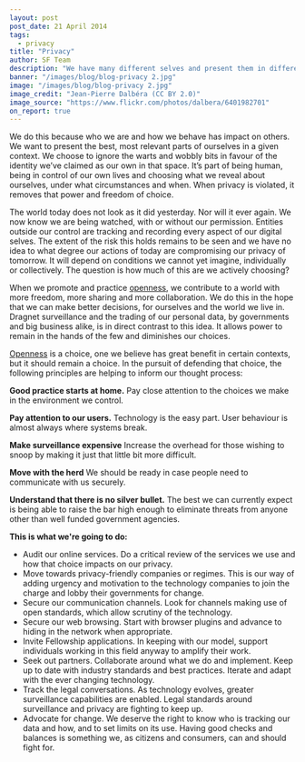 ```yaml
---
layout: post
post_date: 21 April 2014
tags: 
  - privacy
title: "Privacy"
author: SF Team
description: "We have many different selves and present them in different ways to the world. We craft personas appropriate to various aspects of our lives. These are not static, but ever evolving and layered in context. It is part of how we express ourselves."
banner: "/images/blog/blog-privacy 2.jpg"
image: "/images/blog/blog-privacy 2.jpg"
image_credit: "Jean-Pierre Dalbéra (CC BY 2.0)"
image_source: "https://www.flickr.com/photos/dalbera/6401982701"
on_report: true
---
```


We do this because who we are and how we behave has impact on others. We want to present the best, most relevant parts of ourselves in a given context. We choose to ignore the warts and wobbly bits in favour of the identity we’ve claimed as our own in that space. It’s part of being human, being in control of our own lives and choosing what we reveal about ourselves, under what circumstances and when. When privacy is violated, it removes that power and freedom of choice.

The world today does not look as it did yesterday. Nor will it ever again. We now know we are being watched, with or without our permission. Entities outside our control are tracking and recording every aspect of our digital selves. The extent of the risk this holds remains to be seen and we have no idea to what degree our actions of today are compromising our privacy of tomorrow. It will depend on conditions we cannot yet imagine, individually or collectively. The question is how much of this are we actively choosing?

When we promote and practice <a title="Openness" href="https://www.shuttleworthfoundation.org/openness/" target="_blank">openness</a>, we contribute to a world with more freedom, more sharing and more collaboration. We do this in the hope that we can make better decisions, for ourselves and the world we live in. Dragnet surveillance and the trading of our personal data, by governments and big business alike, is in direct contrast to this idea. It allows power to remain in the hands of the few and diminishes our choices.

<a title="Openness" href="https://www.shuttleworthfoundation.org/openness/" target="_blank">Openness</a> is a choice, one we believe has great benefit in certain contexts, but it should remain a choice. In the pursuit of defending that choice, the following principles are helping to inform our thought process:

__Good practice starts at home.__ Pay close attention to the choices we make in the environment we control.

__Pay attention to our users.__ Technology is the easy part. User behaviour is almost always where systems break.

__Make surveillance expensive__ Increase the overhead for those wishing to snoop by making it just that little bit more difficult.

__Move with the herd__ We should be ready in case people need to communicate with us securely.

__Understand that there is no silver bullet.__ The best we can currently expect is being able to raise the bar high enough to eliminate threats from anyone other than well funded government agencies.

__This is what we're going to do:__

- Audit our online services. Do a critical review of the services we use and how that choice impacts on our privacy.
- Move towards privacy-friendly companies or regimes. This is our way of adding urgency and motivation to the technology companies to join the charge and lobby their governments for change.
- Secure our communication channels. Look for channels making use of open standards, which allow scrutiny of the technology.
- Secure our web browsing. Start with browser plugins and advance to hiding in the network when appropriate.
- Invite Fellowship applications. In keeping with our model, support individuals working in this field anyway to amplify their work.
- Seek out partners. Collaborate around what we do and implement. Keep up to date with industry standards and best practices. Iterate and adapt with the ever changing technology.
- Track the legal conversations. As technology evolves, greater surveillance capabilities are enabled. Legal standards around surveillance and privacy are fighting to keep up.
- Advocate for change. We deserve the right to know who is tracking our data and how, and to set limits on its use. Having good checks and balances is something we, as citizens and consumers, can and should fight for.